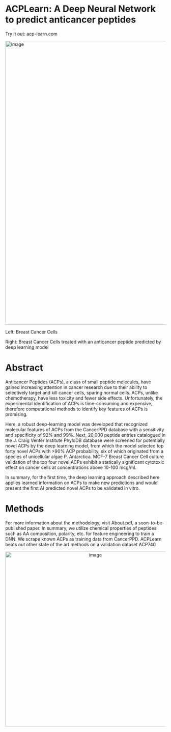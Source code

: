 # ACPLearn: A Deep Neural Network to predict anticancer peptides

Try it out: acp-learn.com

<img width="892" alt="image" src="https://github.com/user-attachments/assets/6e261423-3cc3-4371-bcf9-e3cd82c932b9" />



Left: Breast Cancer Cells

Right: Breast Cancer Cells treated with an anticancer peptide predicted by deep learning model


# Abstract 

Anticancer Peptides (ACPs), a class of small peptide molecules, have gained increasing attention in cancer research due to their ability to selectively target and kill cancer cells, sparing normal cells. ACPs, unlike chemotherapy, have less toxicity and fewer side effects. Unfortunately, the experimental identification of ACPs is time-consuming and expensive, therefore computational methods to identify key features of ACPs is promising. 

Here, a robust deep-learning model was developed that recognized molecular features of ACPs from the CancerPPD database with a sensitivity and specificity of 92% and 99%. Next, 20,000 peptide entries catalogued in the J. Craig Venter Institute PhyloDB database were screened for potentially novel ACPs by the deep learning model, from which the model selected top forty novel ACPs with >90% ACP probability, six of which originated from a species of unicellular algae P. Antarctica. MCF-7 Breast Cancer Cell culture validation of the top four novel ACPs exhibit a statically significant cytotoxic effect on cancer cells at concentrations above 10-100 mcg/ml.

In summary, for the first time, the deep learning approach described here applies learned information on ACPs to make new predictions and would present the first AI predicted novel ACPs to be validated in vitro.

# Methods

For more information about the methodology, visit About.pdf, a soon-to-be-published paper. In summary, we utilize chemical properties of peptides such as AA composition, polarity, etc. for feature engineering to train a DNN. We scrape known ACPs as training data from CancerPPD. ACPLearn beats out other state of the art methods on a validation dataset ACP740


<div align="center">
    <img width="550" alt="image" src="https://github.com/user-attachments/assets/80236740-6431-4e62-92aa-0588e8699797" />
</div>

